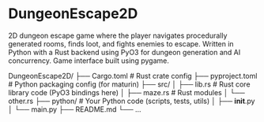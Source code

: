 # DungeonEscape2D
2D dungeon escape game where the player navigates procedurally generated rooms, finds loot, and fights enemies to escape. Written in Python with a Rust backend using PyO3 for dungeon generation and AI concurrency. Game interface built using pygame.


DungeonEscape2D/
├── Cargo.toml           # Rust crate config
├── pyproject.toml       # Python packaging config (for maturin)
├── src/
│   ├── lib.rs           # Rust core library code (PyO3 bindings here)
│   ├── maze.rs          # Rust modules
│   └── other.rs
├── python/              # Your Python code (scripts, tests, utils)
│   ├── __init__.py
│   └── main.py
├── README.md
└── ...
